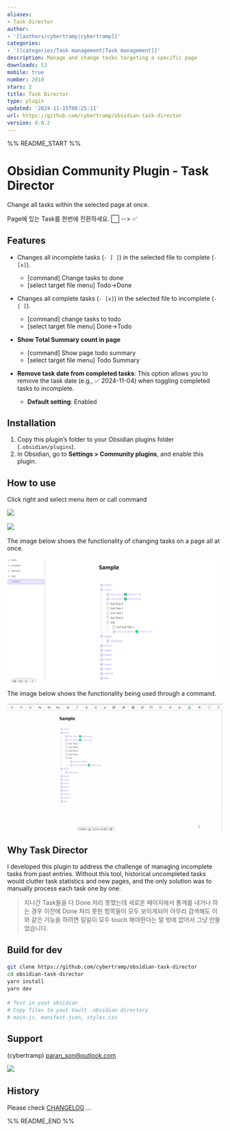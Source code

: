 ```yaml
---
aliases:
- Task Director
author:
- '[[authors/cybertramp|cybertramp]]'
categories:
- '[[categories/Task management|Task management]]'
description: Manage and change tasks targeting a specific page
downloads: 53
mobile: true
number: 2010
stars: 2
title: Task Director
type: plugin
updated: '2024-11-15T08:25:11'
url: https://github.com/cybertramp/obsidian-task-director
version: 0.0.2
---
```


%% README_START %%

# Obsidian Community Plugin - Task Director

Change all tasks within the selected page at once.

Page에 있는 Task를 한번에 전환하세요. ⬜ --> ✅

## Features
- Changes all incomplete tasks (`- [ ]`) in the selected file to complete (`- [x]`).
  - [command] Change tasks to done
  - [select target file menu] Todo->Done
- Changes all complete tasks (`- [x]`) in the selected file to incomplete (`- [ ]`).
  - [command] change tasks to todo
  - [select target file menu] Done->Todo
- **Show Total Summary count in page**
  - [command] Show page todo summary
  - [select target file menu] Todo Summary

- **Remove task date from completed tasks**: This option allows you to remove the task date (e.g., ✅ 2024-11-04) when toggling completed tasks to incomplete. 
  - **Default setting**: Enabled

## Installation
1. Copy this plugin’s folder to your Obsidian plugins folder (`.obsidian/plugins`).
2. In Obsidian, go to **Settings > Community plugins**, and enable this plugin.

## How to use

Click right and select menu item or call command


![](https://i.ibb.co/4jwCvqJ/3345.png)


![](https://i.ibb.co/C15V1zn/3346.png)


The image below shows the functionality of changing tasks on a page all at once.

![](https://raw.githubusercontent.com/cybertramp/obsidian-task-director/HEAD/.assets/director-change_to_done2.gif)

The image below shows the functionality being used through a command.

![](https://raw.githubusercontent.com/cybertramp/obsidian-task-director/HEAD/.assets/director-change_to_done1.gif)

## Why Task Director

I developed this plugin to address the challenge of managing incomplete tasks from past entries. Without this tool, 
historical uncompleted tasks would clutter task statistics and new pages, and the only solution was to manually process each task one by one.

> 지나간 Task들을 다 Done 처리 못했는데 새로운 페이지에서 통계를 내거나 하는 경우 이전에 Done 처리 못한 항목들이 모두 보이게되어 아무리 검색해도 이와 같은 기능을 하려면 일일이 모두 touch 해야한다는 말 밖에 없어서 그냥 만들었습니다.


## Build for dev

```sh
git clone https://github.com/cybertramp/obsidian-task-director
cd obsidian-task-director
yarn install
yarn dev

# Test in yout obsidian
# Copy files to yout Vault .obsidian directory
# main.js, manifest.json, styles.css
```

## Support

(cybertramp) paran_son@outlook.com

<a href="https://www.buymeacoffee.com/cybertramp"><img src="https://img.buymeacoffee.com/button-api/?text=Buy me a coffee&emoji=&slug=cybertramp&button_colour=FFDD00&font_colour=000000&font_family=Bree&outline_colour=000000&coffee_colour=ffffff" /></a>


## History
Please check [CHANGELOG](./CHANGELOG.md) ...


%% README_END %%
